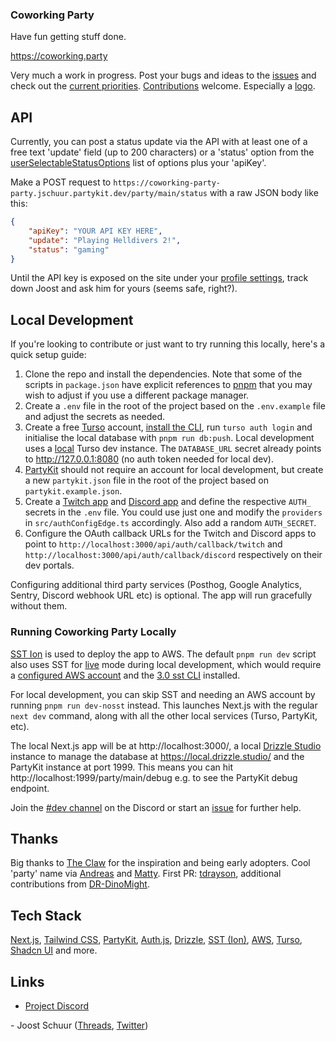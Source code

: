### Coworking Party

Have fun getting stuff done.

https://coworking.party

Very much a work in progress. Post your bugs and ideas to the [issues](https://github.com/jschuur/coworking.party/issues) and check out the [current priorities](https://github.com/users/jschuur/projects/7). [Contributions](https://github.com/jschuur/coworking.party/labels/good%20first%20issue) welcome. Especially a [logo](https://github.com/jschuur/coworking.party/issues/17).

## API

Currently, you can post a status update via the API with at least one of a free text 'update' field (up to 200 characters) or a 'status' option from the [userSelectableStatusOptions](./src/statusConfig.ts) list of options plus your 'apiKey'.

Make a POST request to `https://coworking-party-party.jschuur.partykit.dev/party/main/status` with a raw JSON body like this:

```JSON
{
    "apiKey": "YOUR API KEY HERE",
    "update": "Playing Helldivers 2!",
    "status": "gaming"
}
```

Until the API key is exposed on the site under your [profile settings](https://github.com/jschuur/coworking.party/issues/6), track down Joost and ask him for yours (seems safe, right?).

## Local Development

If you're looking to contribute or just want to try running this locally, here's a quick setup guide:

1. Clone the repo and install the dependencies. Note that some of the scripts in `package.json` have explicit references to [pnpm](https://pnpm.io) that you may wish to adjust if you use a different package manager.
2. Create a `.env` file in the root of the project based on the `.env.example` file and adjust the secrets as needed.
3. Create a free [Turso](https://turso.tech/) account, [install the CLI](https://docs.turso.tech/cli/introduction), run `turso auth login` and initialise the local database with `pnpm run db:push`. Local development uses a [local](https://docs.turso.tech/local-development) Turso dev instance. The `DATABASE_URL` secret already points to http://127.0.0.1:8080 (no auth token needed for local dev).
4. [PartyKit](https://docs.partykit.io/) should not require an account for local development, but create a new `partykit.json` file in the root of the project based on `partykit.example.json`.
5. Create a [Twitch app](https://dev.twitch.tv/console/apps) and [Discord app](https://discord.com/developers/applications/) and define the respective `AUTH_` secrets in the `.env` file. You could use just one and modify the `providers` in `src/authConfigEdge.ts` accordingly. Also add a random `AUTH_SECRET`.
6. Configure the OAuth callback URLs for the Twitch and Discord apps to point to `http://localhost:3000/api/auth/callback/twitch` and `http://localhost:3000/api/auth/callback/discord` respectively on their dev portals.

Configuring additional third party services (Posthog, Google Analytics, Sentry, Discord webhook URL etc) is optional. The app will run gracefully without them.

### Running Coworking Party Locally

[SST Ion](https://ion.sst.dev/) is used to deploy the app to AWS. The default `pnpm run dev` script also uses SST for [live](https://ion.sst.dev/docs/live/) mode during local development, which would require a [configured AWS account](https://docs.sst.dev/setting-up-aws) and the [3.0 sst CLI](https://ion.sst.dev/docs/reference/cli/) installed.

For local development, you can skip SST and needing an AWS account by running `pnpm run dev-nosst` instead. This launches Next.js with the regular `next dev` command, along with all the other local services (Turso, PartyKit, etc).

The local Next.js app will be at http://localhost:3000/, a local [Drizzle Studio](https://orm.drizzle.team/drizzle-studio/overview) instance to manage the database at https://local.drizzle.studio/ and the PartyKit instance at port 1999. This means you can hit http://localhost:1999/party/main/debug e.g. to see the PartyKit debug endpoint.

Join the [#dev channel](https://discord.com/channels/1236966373549150218/1236966426070482975) on the Discord or start an [issue](https://github.com/jschuur/coworking.party/issues) for further help.

## Thanks

Big thanks to [The Claw](https://theclaw.team/) for the inspiration and being early adopters. Cool 'party' name via [Andreas](https://www.twitch.tv/andreassasdev) and [Matty](https://mattytwo.shoes/). First PR: [tdrayson](https://taylordrayson.com/), additional contributions from [DR-DinoMight](https://github.com/DR-DinoMight).

## Tech Stack

[Next.js](https://nextjs.org), [Tailwind CSS](https://tailwindcss.com), [PartyKit](https://www.partykit.io), [Auth.js](https://authjs.dev), [Drizzle](https://orm.drizzle.team), [SST (Ion)](https://sst.dev), [AWS](https://aws.amazon.com), [Turso](https://turso.tech), [Shadcn UI](https://ui.shadcn.com) and more.

## Links

- [Project Discord](https://discord.gg/g9DtFax7Df)

\- Joost Schuur ([Threads](https://threads.net/@joostschuur), [Twitter](https://twitter.com/joostschuur))

```

```
